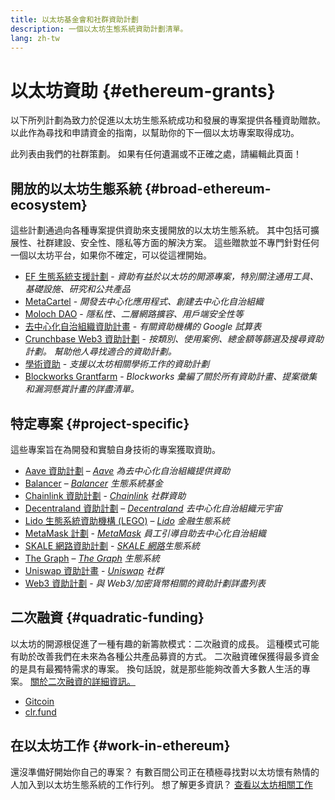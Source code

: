 ```yaml
---
title: 以太坊基金會和社群資助計劃
description: 一個以太坊生態系統資助計劃清單。
lang: zh-tw
---
```


# 以太坊資助 {#ethereum-grants}

以下所列計劃為致力於促進以太坊生態系統成功和發展的專案提供各種資助贈款。 以此作為尋找和申請資金的指南，以幫助你的下一個以太坊專案取得成功。

此列表由我們的社群策劃。 如果有任何遺漏或不正確之處，請編輯此頁面！

## 開放的以太坊生態系統 {#broad-ethereum-ecosystem}

這些計劃通過向各種專案提供資助來支援開放的以太坊生態系統。 其中包括可擴展性、社群建設、安全性、隱私等方面的解決方案。 這些贈款並不專門針對任何一個以太坊平台，如果你不確定，可以從這裡開始。

- [EF 生態系統支援計劃](https://esp.ethereum.foundation) - _資助有益於以太坊的開源專案，特別關注通用工具、基礎設施、研究和公共產品_
- [MetaCartel](https://www.metacartel.org/grants/) - _開發去中心化應用程式、創建去中心化自治組織_
- [Moloch DAO](https://www.molochdao.com/) - _隱私性、二層網路擴容、用戶端安全性等_
- [去中心化自治組織資助計畫](https://docs.google.com/spreadsheets/d/1XHc-p_MHNRdjacc8uOEjtPoWL86olP4GyxAJOFO0zxY/edit#gid=0) - _有關資助機構的 Google 試算表_
- [Crunchbase Web3 資助計劃](https://www.cryptoneur.xyz/web3-grants) - _按類別、使用案例、總金額等篩選及搜尋資助計劃。 幫助他人尋找適合的資助計劃。_
- [學術資助](https://esp.ethereum.foundation/academic-grants) - _支援以太坊相關學術工作的資助計劃_
- [Blockworks Grantfarm](https://blockworks.co/grants/programs) - _Blockworks 彙編了關於所有資助計畫、提案徵集和漏洞懸賞計畫的詳盡清單。_

## 特定專案 {#project-specific}

這些專案旨在為開發和實驗自身技術的專案獲取資助。

- [Aave 資助計劃](https://aavegrants.org/) – _[Aave](https://aave.com/) 為去中心化自治組織提供資助_
- [Balancer](https://quark-ceres-740.notion.site/Balancer-Grants-938f1b979810427f8d903a904315da41) – _[Balancer](https://balancer.fi/) 生態系統基金_
- [Chainlink 資助計劃](https://chain.link/community/grants) - _[Chainlink](https://chain.link/) 社群資助_
- [Decentraland 資助計劃](https://governance.decentraland.org/grants/) – _[Decentraland](https://decentraland.org/) 去中心化自治組織元宇宙_
- [Lido 生態系統資助機構 (LEGO)](https://lido.fi/lego) – _[Lido](https://lido.fi/) 金融生態系統_
- [MetaMask 計劃](https://metamaskgrants.org/) - _[MetaMask](https://metamask.io/) 員工引導自助去中心化自治組織_
- [SKALE 網路資助計劃](https://skale.space/developers#grants) - _[SKALE 網路](https://skale.space/)生態系統_
- [The Graph](https://airtable.com/shrdfvnFvVch3IOVm) – _[The Graph](https://thegraph.com/) 生態系統_
- [Uniswap 資助計畫](https://www.uniswapfoundation.org/apply-for-a-grant) - _[Uniswap](https://uniswap.org/) 社群_
- [Web3 資助計劃](https://web3grants.net) - _與 Web3/加密貨幣相關的資助計劃詳盡列表_

## 二次融資 {#quadratic-funding}

以太坊的開源根促進了一種有趣的新籌款模式：二次融資的成長。 這種模式可能有助於改善我們在未來為各種公共產品募資的方式。 二次融資確保獲得最多資金的是具有最獨特需求的專案。 換句話說，就是那些能夠改善大多數人生活的專案。 [關於二次融資的詳細資訊。](/defi/#quadratic-funding)

- [Gitcoin](https://gitcoin.co/grants)
- [clr.fund](https://clr.fund/)

## 在以太坊工作 {#work-in-ethereum}

還沒準備好開始你自己的專案？ 有數百間公司正在積極尋找對以太坊懷有熱情的人加入到以太坊生態系統的工作行列。 想了解更多資訊？ [查看以太坊相關工作](/community/get-involved/#ethereum-jobs)
